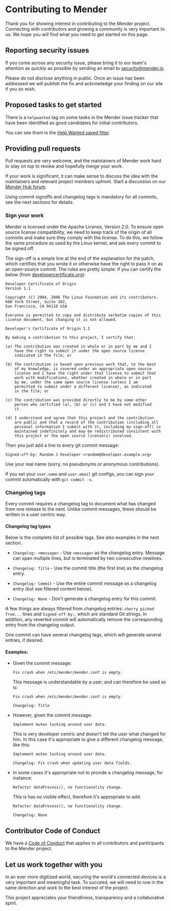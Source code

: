 Contributing to Mender
======================

Thank you for showing interest in contributing to the Mender project.
Connecting with contributors and growing a community is very important to us.
We hope you will find what you need to get started on this page.

## Reporting security issues

If you come across any security issue, please bring it to our team's
attention as quickly as possible by sending an email to
[security@mender.io](mailto:security@mender.io).

Please do not disclose anything in public. Once an issue has been addressed we
will publish the fix and acknowledge your finding on our site if you so wish.


## Proposed tasks to get started

There is a `helpwanted` tag on some tasks in the Mender issue tracker
that have been identified as good candidates for initial contributors.

You can see them in the [Help Wanted saved filter](https://tracker.mender.io/issues/?filter=11500).


## Providing pull requests

Pull requests are very welcome, and the maintainers of Mender work hard
to stay on top to review and hopefully merge your work.

If your work is significant, it can make sense to discuss the idea with the
maintainers and relevant project members upfront. Start a discussion on our [Mender Hub forum](https://hub.mender.io/c/general-discussions).

Using commit signoffs and changelog tags is mandatory for all commits, see the
next sections for details.


### Sign your work

Mender is licensed under the Apache License, Version 2.0. To ensure open source
license compatibility, we need to keep track of the origin of all commits and
make sure they comply with the license. To do this, we follow the same procedure
as used by the Linux kernel, and ask every commit to be signed off.

The sign-off is a simple line at the end of the explanation for the patch, which
certifies that you wrote it or otherwise have the right to pass it on as an
open-source commit.  The rules are pretty simple: if you can certify the below
(from [developercertificate.org](http://developercertificate.org/)):


```
Developer Certificate of Origin
Version 1.1

Copyright (C) 2004, 2006 The Linux Foundation and its contributors.
660 York Street, Suite 102,
San Francisco, CA 94110 USA

Everyone is permitted to copy and distribute verbatim copies of this
license document, but changing it is not allowed.

Developer's Certificate of Origin 1.1

By making a contribution to this project, I certify that:

(a) The contribution was created in whole or in part by me and I
    have the right to submit it under the open source license
    indicated in the file; or

(b) The contribution is based upon previous work that, to the best
    of my knowledge, is covered under an appropriate open source
    license and I have the right under that license to submit that
    work with modifications, whether created in whole or in part
    by me, under the same open source license (unless I am
    permitted to submit under a different license), as indicated
    in the file; or

(c) The contribution was provided directly to me by some other
    person who certified (a), (b) or (c) and I have not modified
    it.

(d) I understand and agree that this project and the contribution
    are public and that a record of the contribution (including all
    personal information I submit with it, including my sign-off) is
    maintained indefinitely and may be redistributed consistent with
    this project or the open source license(s) involved.
```

Then you just add a line to every git commit message:

    Signed-off-by: Random J Developer <random@developer.example.org>

Use your real name (sorry, no pseudonyms or anonymous contributions).

If you set your `user.name` and `user.email` git configs, you can sign your
commit automatically with `git commit -s`.


### Changelog tags

Every commit requires a changelog tag to document what has changed from one
release to the next. Unlike commit messages, these should be written in a user
centric way.

#### Changelog tag types

Below is the complete list of possible tags. See also examples in the next
section.

* `Changelog: <message>` - Use `<message>` as the changelog entry. Message can
  span multiple lines, but is terminated by two consecutive newlines.

* `Changelog: Title` - Use the commit title (the first line) as the changelog
  entry.

* `Changelog: Commit` - Use the entire commit message as a changelog entry (but
  see filtered content below).

* `Changelog: None` - Don't generate a changelog entry for this commit.

A few things are always filtered from changelog entries: `cherry picked from...`
lines and `Signed-off-by:`, which are standard Git strings. In addition, any
reverted commit will automatically remove the corresponding entry from the
changelog output.

One commit can have several changelog tags, which will generate several entries,
if desired.

#### Examples:

* Given the commit message:

  ```
  Fix crash when /etc/mender/mender.conf is empty.
  ```

  This message is understandable by a user, and can therefore be used as is:

  ```
  Fix crash when /etc/mender/mender.conf is empty.

  Changelog: Title
  ```

* However, given the commit message:
  ```
  Implement mutex locking around user data.
  ```

  This is very developer centric and doesn't tell the user what changed for
  him. In this case it's appropriate to give a different changelog message, like
  this:

  ```
  Implement mutex locking around user data.

  Changelog: Fix crash when updating user data fields.
  ```

* In some cases it's appropriate not to provide a changelog message, for
  instance:

  ```
  Refactor dataProcess(), no functionality change.
  ```

  This is has no visible effect, therefore it's appropriate to add:

  ```
  Refactor dataProcess(), no functionality change.

  Changelog: None
  ```

## Contributor Code of Conduct

We have a [Code of Conduct](https://github.com/mendersoftware/mender/blob/master/code-of-conduct.md) that applies to all contributors and participants to the Mender project.


## Let us work together with you

In an ever more digitized world, securing the world's connected devices is a
very important and meaningful task. To succeed, we will need to row in the same
direction and work to the best interest of the project.

This project appreciates your friendliness, transparency and a collaborative
spirit.
